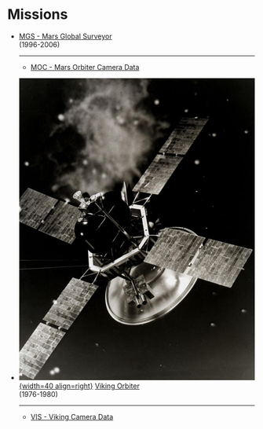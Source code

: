 # Missions

<div class="grid cards" markdown>

-   [MGS - Mars Global Surveyor](mgs/index.md)  
    (1996-2006)

    ---

    - [MOC - Mars Orbiter Camera Data](mgs/moc-mars-orbiter-camera.md)

-   [![VikingOrbiter_ArtistConcept.png](vik/assets/VikingOrbiter_ArtistConcept.png){width=40 align=right}](vik/assets/VikingOrbiter_ArtistConcept.png "Viking Oribiter Artist's concept drawing")
    [Viking Orbiter](vik/index.md)  
    (1976-1980)

    ---

    - [VIS - Viking Camera Data](vik/viking-orbiter-data.md)

</div>